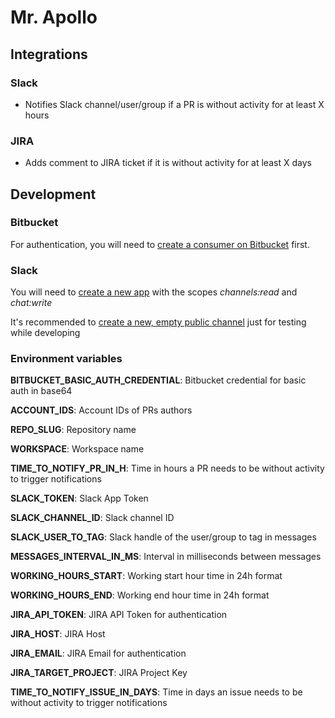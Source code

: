 # Mr. Apollo

## Integrations
### Slack

- Notifies Slack channel/user/group if a PR is without activity for at least X hours

### JIRA

- Adds comment to JIRA ticket if it is without activity for at least X days

## Development

### Bitbucket

For authentication, you will need to [create a consumer on Bitbucket](https://support.atlassian.com/bitbucket-cloud/docs/use-oauth-on-bitbucket-cloud/#OAuthonBitbucketCloud-Createaconsumer) first.

### Slack

You will need to [create a new app](https://api.slack.com/start/overview#creating) with the scopes *channels:read* and *chat:write*

It's recommended to [create a new, empty public channel](https://slack.com/help/articles/201402297-Create-a-channel) just for testing while developing

### Environment variables

**BITBUCKET_BASIC_AUTH_CREDENTIAL**: Bitbucket credential for basic auth in base64

**ACCOUNT_IDS**: Account IDs of PRs authors

**REPO_SLUG**: Repository name

**WORKSPACE**: Workspace name

**TIME_TO_NOTIFY_PR_IN_H**: Time in hours a PR needs to be without activity to trigger notifications

**SLACK_TOKEN**: Slack App Token

**SLACK_CHANNEL_ID**: Slack channel ID

**SLACK_USER_TO_TAG**: Slack handle of the user/group to tag in messages

**MESSAGES_INTERVAL_IN_MS**: Interval in milliseconds between messages

**WORKING_HOURS_START**: Working start hour time in 24h format

**WORKING_HOURS_END**: Working end hour time in 24h format

**JIRA_API_TOKEN**: JIRA API Token for authentication

**JIRA_HOST**: JIRA Host

**JIRA_EMAIL**: JIRA Email for authentication

**JIRA_TARGET_PROJECT**: JIRA Project Key

**TIME_TO_NOTIFY_ISSUE_IN_DAYS**: Time in days an issue needs to be without activity to trigger notifications
